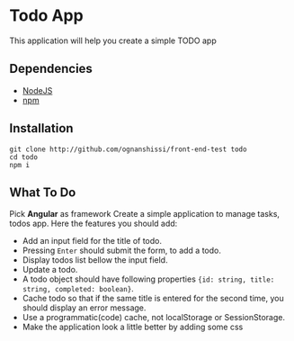 # Todo App
This application will help you create a simple TODO app

## Dependencies
- [NodeJS](https://nodejs.org/en/)
- [npm](https://nodejs.org/en/)

## Installation
```console
git clone http://github.com/ognanshissi/front-end-test todo
cd todo
npm i
```
## What To Do
Pick **Angular** as framework
Create a simple application to manage tasks, todos app. Here the features you should add:
- Add an input field for the title of todo.
- Pressing `Enter` should submit the form, to add a todo.
- Display todos list bellow the input field.
- Update a todo.
- A todo object should have following properties `{id: string, title: string, completed: boolean}`.
- Cache todo so that if the same title is entered for the second time, you should display an error message.
- Use a programmatic(code) cache, not localStorage or SessionStorage.
- Make the application look a little better by adding some css

